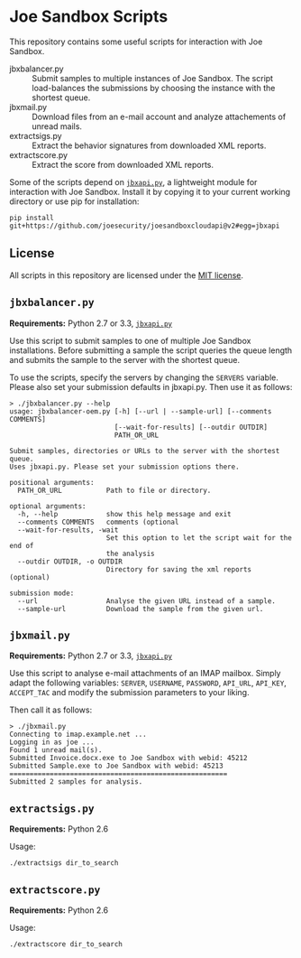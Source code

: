 Joe Sandbox Scripts
===================


This repository contains some useful scripts for interaction with Joe Sandbox.

<dl>
<dt>jbxbalancer.py</dt>
<dd>
    Submit samples to multiple instances of Joe
    Sandbox. The script load-balances the submissions
    by choosing the instance with the shortest queue.
</td>
<dt>jbxmail.py</dt>
<dd>
    Download files from an e-mail account and analyze
    attachements of unread mails.
</dd>
<dt>extractsigs.py</dt>
<dd>
    Extract the behavior signatures from downloaded
    XML reports.
</dd>
<dt>extractscore.py</dt>
<dd>
    Extract the score from downloaded XML reports.
</dd>
</table>

Some of the scripts depend on [`jbxapi.py`][jbxapi], a lightweight module for interaction with Joe Sandbox. Install it by copying it to your current working directory or use pip for installation:

    pip install git+https://github.com/joesecurity/joesandboxcloudapi@v2#egg=jbxapi

License
-------

All scripts in this repository are licensed under the [MIT license](LICENSE.txt).

`jbxbalancer.py`
----------------

**Requirements:** Python 2.7 or 3.3, [`jbxapi.py`][jbxapi]

Use this script to submit samples to one of multiple Joe Sandbox installations.
Before submitting a sample the script queries the queue length and submits the sample
to the server with the shortest queue.

To use the scripts, specify the servers by changing the `SERVERS` variable. Please also set your submission defaults in jbxapi.py. 
Then use it as follows:

    > ./jbxbalancer.py --help
    usage: jbxbalancer-oem.py [-h] [--url | --sample-url] [--comments COMMENTS]
                              [--wait-for-results] [--outdir OUTDIR]
                              PATH_OR_URL
                              
    Submit samples, directories or URLs to the server with the shortest queue.
    Uses jbxapi.py. Please set your submission options there.

    positional arguments:
      PATH_OR_URL           Path to file or directory.

    optional arguments:
      -h, --help            show this help message and exit
      --comments COMMENTS   comments (optional
      --wait-for-results, -wait
                            Set this option to let the script wait for the end of
                            the analysis
      --outdir OUTDIR, -o OUTDIR
                            Directory for saving the xml reports (optional)

    submission mode:
      --url                 Analyse the given URL instead of a sample.
      --sample-url          Download the sample from the given url.

`jbxmail.py`
------------

**Requirements:** Python 2.7 or 3.3, [`jbxapi.py`][jbxapi]

Use this script to analyse e-mail attachments of an IMAP mailbox. Simply adapt the following variables:
`SERVER`, `USERNAME`, `PASSWORD`, `API_URL`, `API_KEY`, `ACCEPT_TAC` and modify the submission parameters to your liking.

Then call it as follows:

    > ./jbxmail.py
    Connecting to imap.example.net ...
    Logging in as joe ...
    Found 1 unread mail(s).
    Submitted Invoice.docx.exe to Joe Sandbox with webid: 45212
    Submitted Sample.exe to Joe Sandbox with webid: 45213
    ======================================================
    Submitted 2 samples for analysis.

`extractsigs.py`
----------------

**Requirements:** Python 2.6

Usage:

    ./extractsigs dir_to_search

`extractscore.py`
-----------------

**Requirements:** Python 2.6

Usage:

    ./extractscore dir_to_search

 [jbxapi]: https://github.com/joesecurity/joesandboxcloudapi
